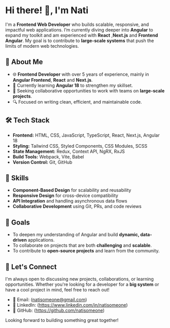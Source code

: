 # Hi there! 👋, I'm Nati 

I'm a **Frontend Web Developer** who builds scalable, responsive, and impactful web applications.
I’m currently diving deeper into **Angular** to expand my toolkit and am experienced with **React** ,**Next.js** and **Frontend Angular**.
My goal is to contribute to **large-scale systems** that push the limits of modern web technologies.

## 🚀 About Me

- 🌐 **Frontend Developer** with over 5 years of experience, mainly in **Angular Frontend**, **React** and **Next.js**.
- 🌱 Currently learning **Angular 18** to strengthen my skillset.
- 🤝 Seeking collaborative opportunities to work with teams on **large-scale projects**.
- 🔍 Focused on writing clean, efficient, and maintainable code.
  
## 🛠️ Tech Stack

- **Frontend:** HTML, CSS, JavaScript, TypeScript, React, Next.js, Angular 18
- **Styling:** Tailwind CSS, Styled Components, CSS Modules, SCSS
- **State Management:** Redux, Context API, NgRX, RxJS
- **Build Tools:** Webpack, Vite, Babel
- **Version Control:** Git, GitHub

## 🌟 Skills

- **Component-Based Design** for scalability and reusability
- **Responsive Design** for cross-device compatibility
- **API Integration** and handling asynchronous data flows
- **Collaborative Development** using Git, PRs, and code reviews

## 🎯 Goals

- To deepen my understanding of Angular and build **dynamic, data-driven** applications.
- To collaborate on projects that are both **challenging** and **scalable**.
- To contribute to **open-source projects** and learn from the community.

## 🤝 Let's Connect

I'm always open to discussing new projects, collaborations, or learning opportunities. 
Whether you're looking for a developer for a **big system** or have a cool project in mind, feel free to reach out!

- 📧 Email: (natisomeone@gmail.com)
- 💼 LinkedIn: (https://www.linkedin.com/in/natisomeone)
- 🐙 GitHub: (https://github.com/natisomeone)

Looking forward to building something great together!
